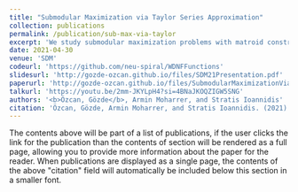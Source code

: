 ```yaml
---
title: "Submodular Maximization via Taylor Series Approximation"	
collection: publications	
permalink: /publication/sub-max-via-taylor	
excerpt: 'We study submodular maximization problems with matroid constraints, in particular, problems where the objective can be expressed via compositions of analytic and multilinear functions. We show that for functions of this form, the so-called continuous greedy algorithm attains a ratio arbitrarily close to (1 − 1/e) ≈ 0.63 using a deterministic estimation via Taylor series approximation. This drastically reduces execution time over prior art that uses sampling.'	
date: 2021-04-30
venue: 'SDM'
codeurl: 'https://github.com/neu-spiral/WDNFFunctions'
slidesurl: 'http://gozde-ozcan.github.io/files/SDM21Presentation.pdf'
paperurl: 'http://gozde-ozcan.github.io/files/SubmodularMaximizationViaTaylorSeriesApproximation.pdf'
talkurl: 'https://youtu.be/2mm-JKYLpH4?si=4BNaJKOQZIGW5SNG'
authors: '<b>Özcan, Gözde</b>, Armin Moharrer, and Stratis Ioannidis'
citation: 'Özcan, Gözde, Armin Moharrer, and Stratis Ioannidis. (2021). &quot;Submodular Maximization via Taylor Series Approximation.&quot; <i>Proceedings of the 2021 SIAM International Conference on Data Mining (SDM). Society for Industrial and Applied Mathematics, 2021.</i>'
---
```


The contents above will be part of a list of publications, if the user clicks the link for the publication than the contents of section will be rendered as a full page, allowing you to provide more information about the paper for the reader. When publications are displayed as a single page, the contents of the above "citation" field will automatically be included below this section in a smaller font.
